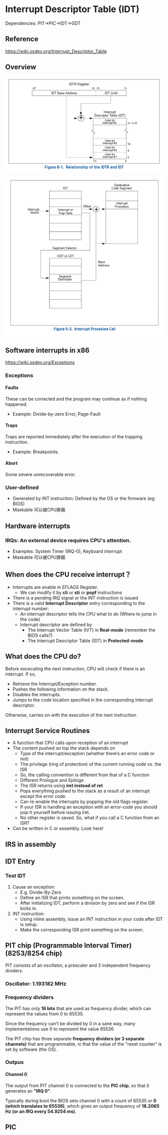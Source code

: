 # Interrupt Descriptor Table (IDT)

Dependencies: PIT->PIC->IDT->GDT

## Reference
https://wiki.osdev.org/Interrupt_Descriptor_Table

## Overview

![alt text](./images/IDTR-IDT.png)

![alt text](./images/Interrupt-Procedure-Call.png)

## Software interrupts in x86
https://wiki.osdev.org/Exceptions

### Exceptions
#### Faults
These can be corrected and the program may continue as if nothing happened.
- Example: Divide-by-zero Error, Page-Fault
#### Traps
Traps are reported immediately after the execution of the trapping instruction.
- Example: Breakpoints.
#### Abort
Some severe unrecoverable error.

### User-defined
- Generated by INT instruction: Defined by the OS or the firmware (eg: BIOS)
- Maskable 可以被CPU屏蔽

## Hardware interrupts
### IRQs: An external device requires CPU's attention.
- Examples: System Timer (IRQ-0), Keyboard interrupt
- Maskable 可以被CPU屏蔽

## When does the CPU receive interrupt？
- Interrupts are enable in EFLAGS Register.
  - We can modify it by **cli** or **sti** or **popf** instructions
- There is a pending IRQ signal or the INT instruction is issued
- There is a valid **Interrupt Descriptor** entry corresponding to the interrupt number:
  - An interrupt descriptor tells the CPU what to do (Where to jump in the code)
  - Interrupt descriptor are defined by
    - The Interrupt Vector Table (IVT) in **Real-mode** (remember the BIOS calls?)
    - The Interrupt Descriptor Table (IDT) in **Protected-mode**

## What does the CPU do?

Before excecuting the next instruction, CPU will check if there is an interrupt. If so,
- Retrieve the Interrupt/Exception number.
-  Pushes the following information on the stack.
- Disables the interrupts.
- Jumps to the code location
specified in the corresponding interrupt descriptor.

Otherwise, carries on with the
execution of the next
instruction.

## Interrupt Service Routines
- A function that CPU calls upon reception of an interrupt
- The content pushed on top the stack depends on
    - Type of the interrupt/exception (whether there’s an error code or not)
    - The privilege (ring of protection) of the current running code vs. the ISR
    - So, the calling convention is different from that of a C function
    - Different Prologue and Epiloge
    - The ISR returns using **iret instead of ret**
    - Pops everything pushed to the stack as a result of an interrupt except the error code.
    - Can re-enable the interrupts by popping the old flags register.
    - If your ISR is handling an exception with an error-code you should pop it yourself before issuing iret.
    - No other register is saved. So, what if you call a C function from an ISR?
- Can be written in C or assembly. Look here!

## IRS in assembly


## IDT Entry


### Test IDT
1. Cause an exception:
   - E.g. Divide-By-Zero
   - Define an ISR that prints something on the screen.
   - After initializing IDT, perform a division by zero and see if the ISR kicks in.
2. INT instruction:
    - Using inline assembly, issue an INT instruction in your code after IDT is setup.
    - Make the corresponding ISR print something on the screen.

## PIT chip (Programmable Interval Timer)(8253/8254 chip)
PIT consists of an oscillator, a prescaler and 3 independent frequency dividers.

### Oscillator: 1.193182 MHz

### Frequency dividers
The PIT has only **16 bits** that are used as frequency divider, which can represent the values from 0 to 65535.

Since the frequency can't be divided by 0 in a sane way, many implementations use 0 to represent the value 65536

The PIT chip has three separate **frequency dividers (or 3 separate channels)** that are programmable, in that the value of the "reset counter" is set by software (the OS).

### Outpus
#### Channel 0
The output from PIT channel 0 is connected to the **PIC chip**, so that it generates an **"IRQ 0"**.

Typically during boot the BIOS sets channel 0 with a count of 65535 or **0 (which translates to 65536)**, which gives an output frequency of **18.2065 Hz (or an IRQ every 54.9254 ms)**.

## PIC 

